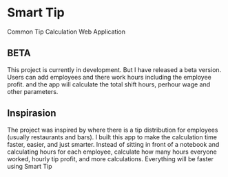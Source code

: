 # Smart Tip
Common Tip Calculation Web Application

## BETA
This project is currently in development. But I have released a beta version. 
Users can add employees and there work hours including the employee profit. and the app will calculate the total shift hours, perhour wage and other parameters.

## Inspirasion 
The project was inspired by  where there is a tip distribution for employees (usually restaurants and bars).
I built this app to make the calculation time faster, easier, and just smarter.
Instead of sitting in front of a notebook and calculating hours for each employee, calculate how many hours everyone worked, hourly tip profit, and more calculations.
Everything will be faster using Smart Tip

